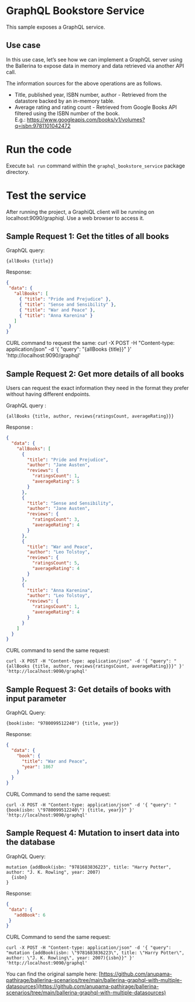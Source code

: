 # GraphQL Bookstore Service
This sample exposes a GraphQL service.

## Use case
In this use case, let’s see how we can implement a GraphQL server using the Ballerina to expose data in memory and data retrieved via another API call.

The information sources for the above operations are as follows.
* Title, published year, ISBN number, author  - Retrieved from the datastore backed by an in-memory table.
* Average rating and rating count - Retrieved from Google  Books API filtered using the ISBN number of the book.  
E.g.: https://www.googleapis.com/books/v1/volumes?q=isbn:9781101042472

# Run the code

Execute `bal run` command  within the `graphql_bookstore_service` package directory.

# Test the service

After running the project, a GraphiQL client will be running on localhost:9090/graphiql. Use a web browser to access it.

## Sample Request 1:  Get the titles of all books

GraphQL query: 
```
{allBooks {title}}
```

Response: 
```json
{
 "data": {
   "allBooks": [
     { "title": "Pride and Prejudice" },
     { "title": "Sense and Sensibility" },
     { "title": "War and Peace" },
     { "title": "Anna Karenina" }
   ]
 }
}
```
CURL command  to request the same:
curl -X POST -H "Content-type: application/json" -d '{ "query": "{allBooks {title}}" }' 'http://localhost:9090/graphql'

## Sample Request 2:  Get more details of all books

Users can request the exact information they need in the format they prefer without having different endpoints.

GraphQL query : 
```
{allBooks {title, author, reviews{ratingsCount, averageRating}}}
```

Response :

```json
{
  "data": {
    "allBooks": [
      {
        "title": "Pride and Prejudice",
        "author": "Jane Austen",
        "reviews": {
          "ratingsCount": 1,
          "averageRating": 5
        }
      },
      {
        "title": "Sense and Sensibility",
        "author": "Jane Austen",
        "reviews": {
          "ratingsCount": 3,
          "averageRating": 4
        }
      },
      {
        "title": "War and Peace",
        "author": "Leo Tolstoy",
        "reviews": {
          "ratingsCount": 5,
          "averageRating": 4
        }
      },
      {
        "title": "Anna Karenina",
        "author": "Leo Tolstoy",
        "reviews": {
          "ratingsCount": 1,
          "averageRating": 4
        }
      }
    ]
  }
}
```

CURL command to send the same request:

```
curl -X POST -H "Content-type: application/json" -d '{ "query": "{allBooks {title, author, reviews{ratingsCount, averageRating}}}" }' 'http://localhost:9090/graphql'
```

## Sample Request 3:  Get details of books with input parameter  

GraphQL Query:  
```
{book(isbn: "9780099512240") {title, year}}
```

Response:

```json
{
  "data": {
    "book": {
      "title": "War and Peace",
      "year": 1867
    }
  }
}
```

CURL Command to send the same request:
```
curl -X POST -H "Content-type: application/json" -d '{ "query": "{book(isbn: \"9780099512240\") {title, year}}" }' 'http://localhost:9090/graphql'
```

## Sample Request 4: Mutation to insert data into the database

GraphQL Query:
```
mutation {addBook(isbn: "9781683836223", title: "Harry Potter", author: "J. K. Rowling", year: 2007)
  {isbn}
}
```
Response:

```json
{
 "data": {
   "addBook": 6
 }
}
```

CURL Command to send the same request:
```
curl -X POST -H "Content-type: application/json" -d '{ "query": "mutation {addBook(isbn: \"9781683836223\", title: \"Harry Potter\", author: \"J. K. Rowling\", year: 2007){isbn}}" }' 'http://localhost:9090/graphql'
```

You can find the original sample here: [https://github.com/anupama-pathirage/ballerina-scenarios/tree/main/ballerina-graphql-with-multiple-datasources](https://github.com/anupama-pathirage/ballerina-scenarios/tree/main/ballerina-graphql-with-multiple-datasources)